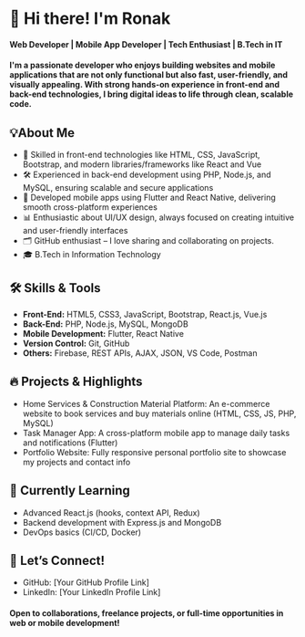 # 👋 Hi there! I'm Ronak 

#### Web Developer | Mobile App Developer | Tech Enthusiast | B.Tech in IT
#### I'm a passionate developer who enjoys building websites and mobile applications that are not only functional but also fast, user-friendly, and visually appealing. With strong hands-on experience in front-end and back-end technologies, I bring digital ideas to life through clean, scalable code.


## 💡About Me
- 🔧 Skilled in front-end technologies like HTML, CSS, JavaScript, Bootstrap, and modern libraries/frameworks like React and Vue
- 🛠️ Experienced in back-end development using PHP, Node.js, and MySQL, ensuring scalable and secure applications
- 📱 Developed mobile apps using Flutter and React Native, delivering smooth cross-platform experiences
- 📊 Enthusiastic about UI/UX design, always focused on creating intuitive and user-friendly interfaces
- 🗂️ GitHub enthusiast – I love sharing and collaborating on projects.
- 🎓 B.Tech in Information Technology


## 🛠️ Skills & Tools
- **Front-End:** HTML5, CSS3, JavaScript, Bootstrap, React.js, Vue.js
- **Back-End:** PHP, Node.js, MySQL, MongoDB
- **Mobile Development:** Flutter, React Native
- **Version Control:** Git, GitHub
- **Others:** Firebase, REST APIs, AJAX, JSON, VS Code, Postman


## 🔥 Projects & Highlights
- Home Services & Construction Material Platform: An e-commerce website to book services and buy materials online (HTML, CSS, JS, PHP, MySQL)
- Task Manager App: A cross-platform mobile app to manage daily tasks and notifications (Flutter)
- Portfolio Website: Fully responsive personal portfolio site to showcase my projects and contact info


## 🌱 Currently Learning
- Advanced React.js (hooks, context API, Redux)
- Backend development with Express.js and MongoDB
- DevOps basics (CI/CD, Docker)

## 🤝 Let’s Connect!
- GitHub: [Your GitHub Profile Link]
- LinkedIn: [Your LinkedIn Profile Link]

#### Open to collaborations, freelance projects, or full-time opportunities in web or mobile development!
